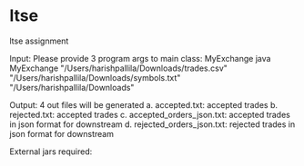 # ltse
ltse assignment

Input:
  Please provide 3 program args to main class: MyExchange
  java MyExchange "/Users/harishpallila/Downloads/trades.csv" "/Users/harishpallila/Downloads/symbols.txt" "/Users/harishpallila/Downloads"

Output:
  4 out files will be generated
    a. accepted.txt: accepted trades
    b. rejected.txt: accepted trades
    c. accepted_orders_json.txt: accepted trades in json format for downstream
    d. rejected_orders_json.txt: rejected trades in json format for downstream

External jars required:
	<classpathentry kind="lib" path="/Users/harishpallila/eclipse-workspace/jars/jackson-annotations-2.9.8.jar"/>
	<classpathentry kind="lib" path="/Users/harishpallila/eclipse-workspace/jars/jackson-core-2.9.8.jar"/>
	<classpathentry kind="lib" path="/Users/harishpallila/eclipse-workspace/jars/jackson-databind-2.9.8.jar"/>
